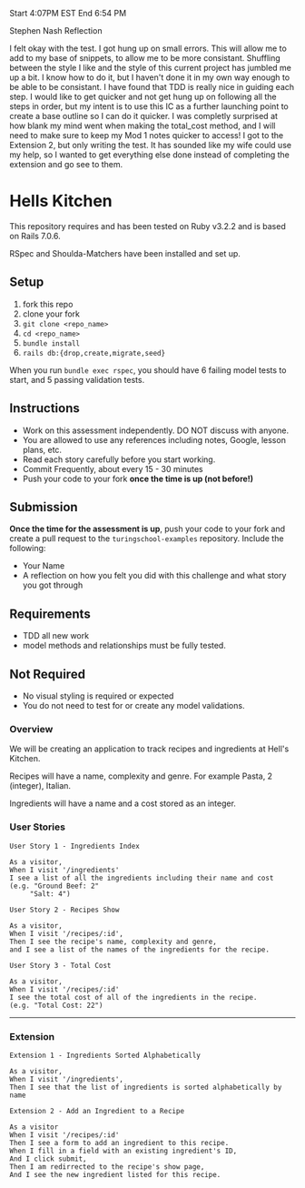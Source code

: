 Start 4:07PM EST
End 6:54 PM

Stephen Nash
Reflection

I felt okay with the test. I got hung up on small errors. This will allow me to add to my base of snippets, to allow me to be more consistant. Shuffling between the style I like and the style of this current project has jumbled me up a bit. I know how to do it, but I haven't done it in my own way enough to be able to be consistant. I have found that TDD is really nice in guiding each step. I would like to get quicker and not get hung up on following all the steps in order, but my intent is to use this IC as a further launching point to create a base outline so I can do it quicker. I was completly surprised at how blank my mind went when making the total_cost method, and I will need to make sure to keep my Mod 1 notes quicker to access! I got to the Extension 2, but only writing the test. It has sounded like my wife could use my help, so I wanted to get everything else done instead of completing the extension and go see to them.

# Hells Kitchen

This repository requires and has been tested on Ruby v3.2.2 and is based on Rails 7.0.6.

RSpec and Shoulda-Matchers have been installed and set up.

## Setup

1. fork this repo
2. clone your fork
3. `git clone <repo_name>`
4. `cd <repo_name>`
5. `bundle install`
6. `rails db:{drop,create,migrate,seed}`

When you run `bundle exec rspec`, you should have 6 failing model tests to start, and 5 passing validation tests.  

## Instructions

* Work on this assessment independently. DO NOT discuss with anyone.
* You are allowed to use any references including notes, Google, lesson plans, etc.
* Read each story carefully before you start working.
* Commit Frequently, about every 15 - 30 minutes
* Push your code to your fork **once the time is up (not before!)**

## Submission

**Once the time for the assessment is up**, push your code to your fork and create a pull request to the `turingschool-examples` repository. Include the following:

* Your Name
* A reflection on how you felt you did with this challenge and what story you got through

## Requirements

* TDD all new work
* model methods and relationships must be fully tested.

## Not Required

* No visual styling is required or expected
* You do not need to test for or create any model validations.

###  Overview

We will be creating an application to track recipes and ingredients at Hell's Kitchen. 

Recipes will have a name, complexity and genre. For example Pasta, 2 (integer), Italian.

Ingredients will have a name and a cost stored as an integer.

 
### User Stories
 
```
User Story 1 - Ingredients Index

As a visitor,
When I visit '/ingredients'
I see a list of all the ingredients including their name and cost
(e.g. "Ground Beef: 2"
     "Salt: 4")
```
 
```
User Story 2 - Recipes Show

As a visitor,
When I visit '/recipes/:id',
Then I see the recipe's name, complexity and genre,
and I see a list of the names of the ingredients for the recipe.
```


```
User Story 3 - Total Cost

As a visitor,
When I visit '/recipes/:id'
I see the total cost of all of the ingredients in the recipe.
(e.g. "Total Cost: 22")
```

---
### Extension

```
Extension 1 - Ingredients Sorted Alphabetically

As a visitor,
When I visit '/ingredients',
Then I see that the list of ingredients is sorted alphabetically by name
```	

```
Extension 2 - Add an Ingredient to a Recipe

As a visitor
When I visit '/recipes/:id'
Then I see a form to add an ingredient to this recipe.
When I fill in a field with an existing ingredient's ID,
And I click submit,
Then I am redirrected to the recipe's show page,
And I see the new ingredient listed for this recipe.
```
